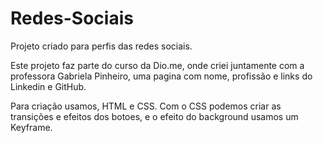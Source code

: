 ﻿# Redes-Sociais
Projeto criado para perfis das redes sociais.

Este projeto faz parte do curso da Dio.me, onde criei juntamente com a professora Gabriela Pinheiro, uma pagina com nome, profissão e links do Linkedin e GitHub.

Para criação usamos, HTML e CSS.
Com o CSS podemos criar as transições e efeitos dos botoes, e o efeito do background usamos um Keyframe.
